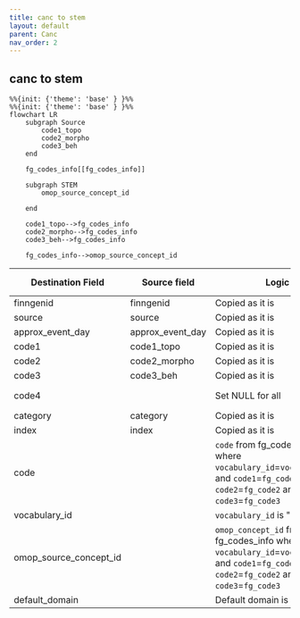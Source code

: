 ```yaml
---
title: canc to stem
layout: default
parent: Canc
nav_order: 2
---
```


## canc to stem

```mermaid
%%{init: {'theme': 'base' } }%%
%%{init: {'theme': 'base' } }%%
flowchart LR
    subgraph Source
        code1_topo
        code2_morpho
        code3_beh
    end

    fg_codes_info[[fg_codes_info]]

    subgraph STEM
        omop_source_concept_id

    end

    code1_topo-->fg_codes_info
    code2_morpho-->fg_codes_info
    code3_beh-->fg_codes_info
    
    fg_codes_info-->omop_source_concept_id
```

| Destination Field | Source field | Logic | Comment field |
| --- | --- | --- | --- |
| finngenid | finngenid | Copied as it is | Copied |
| source | source |  Copied as it is | Copied |
| approx_event_day | approx_event_day | Copied as it is | Copied |
| code1 | code1_topo | Copied as it is | Copied |
| code2 | code2_morpho | Copied as it is | Copied |
| code3 | code3_beh | Copied as it is | Copied |
| code4 | | Set NULL for all | Info not available   |
| category | category | Copied as it is | Copied |
| index | index | Copied as it is | Copied |
| code |  |`code` from fg_codes_info where `vocabulary_id`=`vocabulary_id` and `code1`=`fg_code1` and `code2`=`fg_code2` and `code3`=`fg_code3` | Calculated|
| vocabulary_id |  | `vocabulary_id` is "ICDO3" | Calculated |
| omop_source_concept_id | | `omop_concept_id` from fg_codes_info where `vocabulary_id`=`vocabulary_id` and `code1`=`fg_code1` and `code2`=`fg_code2` and `code3`=`fg_code3` | Calculated|
| default_domain |  | Default domain is "condition"| Calculated |
